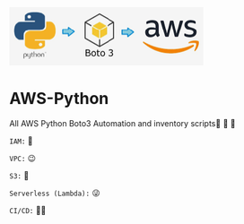 ![alt text](https://github.com/Jagat45106/AWS-Python/blob/main/pythonboto3.png)

# AWS-Python
All AWS Python Boto3 Automation and inventory scripts:purple_heart: :love_you_gesture: :muscle:

`IAM:` :cowboy_hat_face:

`VPC:` :wink:

`S3:` :smiling_face_with_three_hearts:

`Serverless (Lambda):` :stuck_out_tongue_winking_eye:

`CI/CD:` :face_in_clouds:

